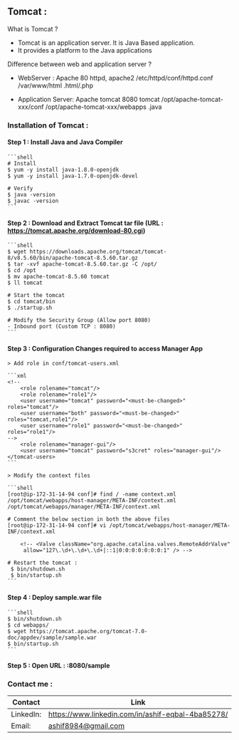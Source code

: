 ## Tomcat :

What is Tomcat ?
- Tomcat is an application server. It is Java Based application.
- It provides a platform to the Java applications

Difference between web and application server ?
- WebServer :
    Apache
    80
    httpd, apache2
    /etc/httpd/conf/httpd.conf
    /var/www/html
    .html/.php
    
- Application Server:
    Apache tomcat
    8080
    tomcat
    /opt/apache-tomcat-xxx/conf
    /opt/apache-tomcat-xxx/webapps
    .java
    
### Installation of Tomcat :

#### Step 1 : Install Java and Java Compiler
    ```shell
    # Install
    $ yum -y install java-1.8.0-openjdk
	$ yum -y install java-1.7.0-openjdk-devel

    # Verify
    $ java -version
    $ javac -version
    ```

#### Step 2 : Download and Extract Tomcat tar file (URL : https://tomcat.apache.org/download-80.cgi)

    ```shell
    $ wget https://downloads.apache.org/tomcat/tomcat-8/v8.5.60/bin/apache-tomcat-8.5.60.tar.gz
    $ tar -xvf apache-tomcat-8.5.60.tar.gz -C /opt/
    $ cd /opt
    $ mv apache-tomcat-8.5.60 tomcat
    $ ll tomcat

    # Start the tomcat
    $ cd tomcat/bin
    $ ./startup.sh

    # Modify the Security Group (Allow port 8080)
    - Inbound port (Custom TCP : 8080)
    ```

#### Step 3 : Configuration Changes required to access Manager App

    > Add role in conf/tomcat-users.xml

    ```xml
    <!--
        <role rolename="tomcat"/>
        <role rolename="role1"/>
        <user username="tomcat" password="<must-be-changed>" roles="tomcat"/>
        <user username="both" password="<must-be-changed>" roles="tomcat,role1"/>
        <user username="role1" password="<must-be-changed>" roles="role1"/>
    -->
        <role rolename="manager-gui"/>
        <user username="tomcat" password="s3cret" roles="manager-gui"/>
    </tomcat-users>
    ```

    > Modify the context files

    ```shell
    [root@ip-172-31-14-94 conf]# find / -name context.xml
    /opt/tomcat/webapps/host-manager/META-INF/context.xml
    /opt/tomcat/webapps/manager/META-INF/context.xml

    # Comment the below section in both the above files
    [root@ip-172-31-14-94 conf]# vi /opt/tomcat/webapps/host-manager/META-INF/context.xml

        <!-- <Valve className="org.apache.catalina.valves.RemoteAddrValve"
         allow="127\.\d+\.\d+\.\d+|::1|0:0:0:0:0:0:0:1" /> -->

    # Restart the tomcat :
     $ bin/shutdown.sh
     $ bin/startup.sh
    ```

#### Step 4 : Deploy sample.war file

    ```shell
    $ bin/shutdown.sh
    $ cd webapps/
    $ wget https://tomcat.apache.org/tomcat-7.0-doc/appdev/sample/sample.war
    $ bin/startup.sh
    ```
#### Step 5 : Open URL : <ip>:8080/sample

### Contact me :

Contact | Link
------------- | -------------
LinkedIn:  |https://www.linkedin.com/in/ashif-eqbal-4ba85278/
Email:  | ashif8984@gmail.com
